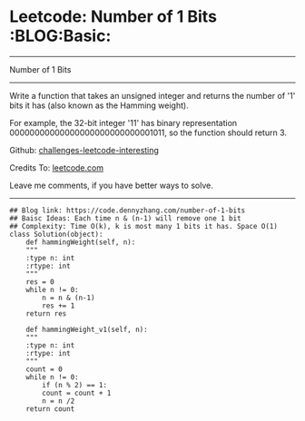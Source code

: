 
# Leetcode: Number of 1 Bits     :BLOG:Basic:

---

Number of 1 Bits  

---

Write a function that takes an unsigned integer and returns the number of '1' bits it has (also known as the Hamming weight).  

For example, the 32-bit integer '11' has binary representation 00000000000000000000000000001011, so the function should return 3.  

Github: [challenges-leetcode-interesting](https://github.com/DennyZhang/challenges-leetcode-interesting/tree/master/problems/number-of-1-bits)  

Credits To: [leetcode.com](https://leetcode.com/problems/number-of-1-bits/description/)  

Leave me comments, if you have better ways to solve.  

---

    ## Blog link: https://code.dennyzhang.com/number-of-1-bits
    ## Baisc Ideas: Each time n & (n-1) will remove one 1 bit
    ## Complexity: Time O(k), k is most many 1 bits it has. Space O(1)
    class Solution(object):
        def hammingWeight(self, n):
    	"""
    	:type n: int
    	:rtype: int
    	"""
    	res = 0
    	while n != 0:
    	    n = n & (n-1)
    	    res += 1
    	return res
    
        def hammingWeight_v1(self, n):
    	"""
    	:type n: int
    	:rtype: int
    	"""
    	count = 0
    	while n != 0:
    	    if (n % 2) == 1:
    		count = count + 1
    	    n = n /2
    	return count

